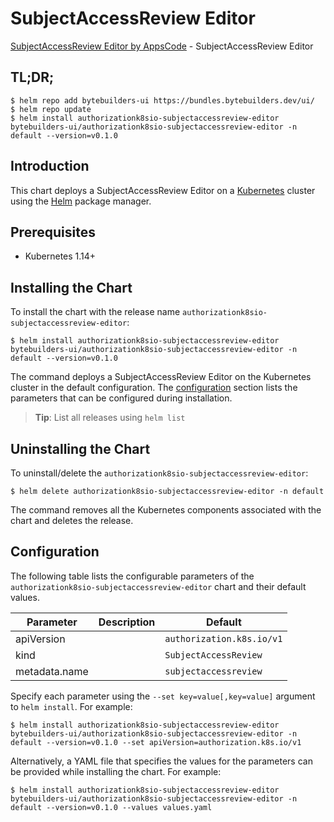 # SubjectAccessReview Editor

[SubjectAccessReview Editor by AppsCode](https://byte.builders) - SubjectAccessReview Editor

## TL;DR;

```console
$ helm repo add bytebuilders-ui https://bundles.bytebuilders.dev/ui/
$ helm repo update
$ helm install authorizationk8sio-subjectaccessreview-editor bytebuilders-ui/authorizationk8sio-subjectaccessreview-editor -n default --version=v0.1.0
```

## Introduction

This chart deploys a SubjectAccessReview Editor on a [Kubernetes](http://kubernetes.io) cluster using the [Helm](https://helm.sh) package manager.

## Prerequisites

- Kubernetes 1.14+

## Installing the Chart

To install the chart with the release name `authorizationk8sio-subjectaccessreview-editor`:

```console
$ helm install authorizationk8sio-subjectaccessreview-editor bytebuilders-ui/authorizationk8sio-subjectaccessreview-editor -n default --version=v0.1.0
```

The command deploys a SubjectAccessReview Editor on the Kubernetes cluster in the default configuration. The [configuration](#configuration) section lists the parameters that can be configured during installation.

> **Tip**: List all releases using `helm list`

## Uninstalling the Chart

To uninstall/delete the `authorizationk8sio-subjectaccessreview-editor`:

```console
$ helm delete authorizationk8sio-subjectaccessreview-editor -n default
```

The command removes all the Kubernetes components associated with the chart and deletes the release.

## Configuration

The following table lists the configurable parameters of the `authorizationk8sio-subjectaccessreview-editor` chart and their default values.

|   Parameter   | Description |          Default          |
|---------------|-------------|---------------------------|
| apiVersion    |             | `authorization.k8s.io/v1` |
| kind          |             | `SubjectAccessReview`     |
| metadata.name |             | `subjectaccessreview`     |


Specify each parameter using the `--set key=value[,key=value]` argument to `helm install`. For example:

```console
$ helm install authorizationk8sio-subjectaccessreview-editor bytebuilders-ui/authorizationk8sio-subjectaccessreview-editor -n default --version=v0.1.0 --set apiVersion=authorization.k8s.io/v1
```

Alternatively, a YAML file that specifies the values for the parameters can be provided while
installing the chart. For example:

```console
$ helm install authorizationk8sio-subjectaccessreview-editor bytebuilders-ui/authorizationk8sio-subjectaccessreview-editor -n default --version=v0.1.0 --values values.yaml
```
